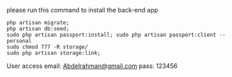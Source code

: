 please run this command to install the back-end app

    php artisan migrate;
    php artisan db:seed;
    sudo php artisan passport:install; sudo php artisan passport:client --personal
    sudo chmod 777 -R storage/
    sudo php artisan storage:link;

User access 
email: Abdelrahman@gmail.com
pass: 123456
